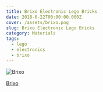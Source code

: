```yaml
---
title: Brixo Electronic Lego Bricks
date: 2018-6-22T00:00:00.000Z
cover: /assets/brixo.png
slug: Brixo Electronic Lego Bricks
category: Materials
tags:
  - lego
  - electronics
  - brixo
---
```


![Brixo](/assets/brixo.png)


[Brixo](https://www.kickstarter.com/projects/1068475467/brixo-building-blocks-meet-electricity-and-iot)
